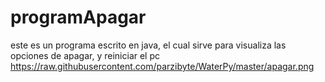 # programApagar
este es un programa escrito en java, el cual sirve para visualiza las opciones de apagar, y reiniciar el pc
https://raw.githubusercontent.com/parzibyte/WaterPy/master/apagar.png
